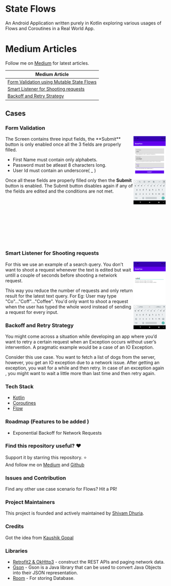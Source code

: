 # State Flows

<p align="start">
An Android Application written purely in Kotlin exploring various usages of Flows and Coroutines in a Real World App.</p>

# Medium Articles 
Follow me on [Medium](https://medium.com/@shivamdhuria) for latest articles.

  | Medium Article  |
| ------ |
|[Form Validation using Mutable State Flows](https://levelup.gitconnected.com/using-flows-for-form-validation-in-android-79016b00c079)|
|[Smart Listener for Shooting requests](https://levelup.gitconnected.com/smart-text-listeners-using-flows-on-android-a37dd5444216)|
|[Backoff and Retry Strategy](https://proandroiddev.com/backoff-and-retry-strategy-using-flows-in-android-ed2478d23492)|


## Cases

### Form Validation
<img src="/snapshot/validation.png" align="right" width="20%"/>
The Screen contains three input fields, the **Submit** button is only enabled once all the 3 fields are properly filled.

 - First Name must contain only alphabets.
 - Password must be atleast 8 characters long.
 - User Id must contain an underscore( _ )

Once all these fields are properly filled only then the **Submit** button is enabled. The Submit button disables again if any of the fields are edited and the conditions are not met.
<br/><br/>
<br/><br/>
<br/><br/>
<br/><br/>
<br/><br/>



### Smart Listener for Shooting requests
<img src="/snapshot/deb.png" align="right" width="20%"/>

For this we use an example of a search query. You don't want to shoot a request whenever the text is edited but wait untill a couple of seconds before shooting a netwiork request.

This way you reduce the number of requests and only return result for the latest text query.
For Eg: User may type "Co"..."Coff"..."Coffee". You'd only want to shoot a request when the user has typed the whole word instead of sending a request for every input.


### Backoff and Retry Strategy

You might come across a situation while developing an app where you’d want to retry a certain request when an Exception occurs without user’s intervention.
A pragmatic example would be a case of an IO Exception.

Consider this use case. You want to fetch a list of dogs from the server, however, you get an IO exception due to a network issue.
After getting an exception, you wait for a while and then retry. In case of an exception again , you might want to wait a little more than last time and then retry again.


### Tech Stack

- [Kotlin](https://kotlinlang.org/)  
- [Coroutines](https://github.com/Kotlin/kotlinx.coroutines)  
- [Flow](https://kotlin.github.io/kotlinx.coroutines/kotlinx-coroutines-core/kotlinx.coroutines.flow/)
  
  
### Roadmap (Features to be added )
- Exponential Backoff for Network Requests
  
  
### Find this repository useful? :heart:
Support it by starring this repository. :star: <br>
And follow me on [Medium](https://medium.com/@shivamdhuria) and [Github](https://github.com/Shivamdhuria?tab=repositories)
  
  
### Issues and Contribution
Find any other use case scenario for Flows? Hit a PR!

### Project Maintainers
This project is founded and actively maintained by [Shivam Dhuria](https://github.com/Shivamdhuria).

### Credits
Got the idea from [Kaushik Gopal](https://github.com/kaushikgopal/RxJava-Android-Samples#16-simple-timeout-example-using-timeout)
  
### Libraries
- [Retrofit2 & OkHttp3](https://github.com/square/retrofit) - construct the REST APIs and paging network data.
- [Gson](https://github.com/google/gson) - Gson is a Java library that can be used to convert Java Objects into their JSON representation.
- [Room](https://developer.android.com/topic/libraries/architecture/room) - For storing Database.


